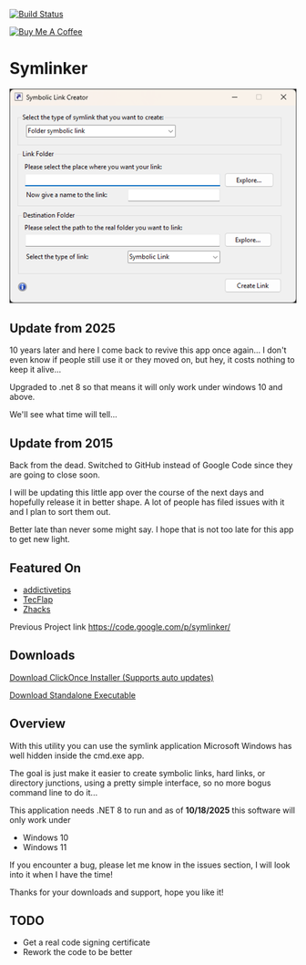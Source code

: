 [![Build Status](https://img.shields.io/github/actions/workflow/status/amd989/Symlinker/release.yml?branch=master)](https://github.com/amd989/Symlinker/actions)

<a href="https://www.buymeacoffee.com/amd989" target="_blank"><img src="https://www.buymeacoffee.com/assets/img/custom_images/orange_img.png" alt="Buy Me A Coffee" style="height: auto !important;width: auto !important;" ></a>

Symlinker
=========

![Screenshot](docs/window.png)

## Update from 2025

10 years later and here I come back to revive this app once again... I don't even know if people still use it or they moved on, but hey, it costs nothing to keep it alive...

Upgraded to .net 8 so that means it will only work under windows 10 and above. 

We'll see what time will tell...

## Update from 2015 

Back from the dead. Switched to GitHub instead of Google Code since they are going to close soon.

I will be updating this little app over the course of the next days and hopefully release it in better shape. A lot of people has filed issues with it and I plan to sort them out.

Better late than never some might say. I hope that is not too late for this app to get new light.

## Featured On

* [addictivetips](http://www.addictivetips.com/windows-tips/symlinker-create-symlink-hardlink-and-directory-junction-in-windows/)
* [TecFlap](http://www.tecflap.com/2012/05/29/software-day-winautohide-symlinker-hyperdesktop/)
* [Zhacks](http://www.zhacks.com/easily-create-symbolic-link-with-mklink-gui-symlinker/)

Previous Project link
https://code.google.com/p/symlinker/

Downloads
---------
[Download ClickOnce Installer (Supports auto updates)](https://l.alejandro.md/symlinker_clickonce)

[Download Standalone Executable](https://l.alejandro.md/symlinker_executable)

Overview
--------

With this utility you can use the symlink application Microsoft Windows has well hidden inside the cmd.exe app.

The goal is just make it easier to create symbolic links, hard links, or directory junctions, using a pretty simple interface, so no more bogus command line to do it...

This application needs .NET 8 to run and as of **10/18/2025** this software will only work under
* Windows 10
* Windows 11

If you encounter a bug, please let me know in the issues section, I will look into it when I have the time!

Thanks for your downloads and support, hope you like it!


TODO
----
* Get a real code signing certificate
* Rework the code to be better